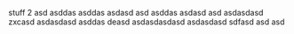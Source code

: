 stuff
 2
asd
asddas
asddas
asdasd
asd
asddas
asdasd
asd
asdasdasd
zxcasd
asdasdasd
asddas
deasd
asdasdasdasd
asdasdasd
sdfasd
asd
asd
